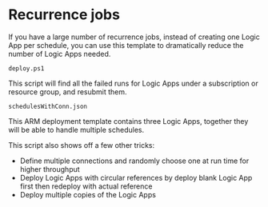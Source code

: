 # Recurrence jobs

If you have a large number of recurrence jobs, instead of creating one Logic App per schedule, you can use this template to dramatically reduce the number of Logic Apps needed.

`deploy.ps1`

This script will find all the failed runs for Logic Apps under a subscription or resource group, and resubmit them.

`schedulesWithConn.json`

This ARM deployment template contains three Logic Apps, together they will be able to handle multiple schedules.

This script also shows off a few other tricks:

* Define multiple connections and randomly choose one at run time for higher throughput
* Deploy Logic Apps with circular references by deploy blank Logic App first then redeploy with actual reference
* Deploy multiple copies of the Logic Apps